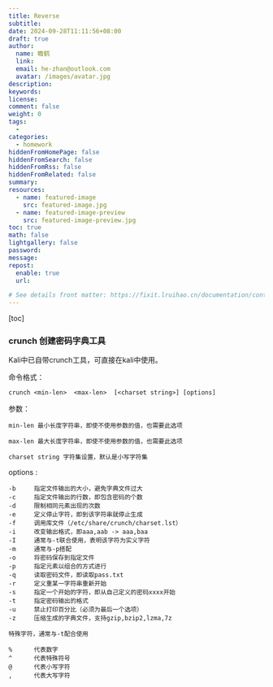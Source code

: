 ```yaml
---
title: Reverse
subtitle:
date: 2024-09-28T11:11:56+08:00
draft: true
author:
  name: 瞻鹤
  link:
  email: he-zhan@outlook.com
  avatar: /images/avatar.jpg
description:
keywords:
license:
comment: false
weight: 0
tags:
  - 
categories:
  - homework
hiddenFromHomePage: false
hiddenFromSearch: false
hiddenFromRss: false
hiddenFromRelated: false
summary:
resources:
  - name: featured-image
    src: featured-image.jpg
  - name: featured-image-preview
    src: featured-image-preview.jpg
toc: true
math: false
lightgallery: false
password:
message:
repost:
  enable: true
  url:

# See details front matter: https://fixit.lruihao.cn/documentation/content-management/introduction/#front-matter
---
```


<!--more-->	

[toc]

### crunch 创建密码字典工具

Kali中已自带crunch工具，可直接在kali中使用。

命令格式：

~~~
crunch <min-len>  <max-len>  [<charset string>] [options]
~~~

参数：

~~~
min-len 最小长度字符串，即使不使用参数的值，也需要此选项

max-len 最大长度字符串，即使不使用参数的值，也需要此选项

charset string 字符集设置，默认是小写字符集
~~~

options :

~~~
-b     指定文件输出的大小，避免字典文件过大  
-c     指定文件输出的行数，即包含密码的个数
-d     限制相同元素出现的次数
-e     定义停止字符，即到该字符串就停止生成
-f     调用库文件（/etc/share/crunch/charset.lst）
-i     改变输出格式，即aaa,aab -> aaa,baa
-I     通常与-t联合使用，表明该字符为实义字符
-m     通常与-p搭配
-o     将密码保存到指定文件
-p     指定元素以组合的方式进行
-q     读取密码文件，即读取pass.txt
-r     定义重某一字符串重新开始
-s     指定一个开始的字符，即从自己定义的密码xxxx开始
-t     指定密码输出的格式
-u     禁止打印百分比（必须为最后一个选项）
-z     压缩生成的字典文件，支持gzip,bzip2,lzma,7z  

特殊字符，通常与-t配合使用

%      代表数字
^      代表特殊符号
@      代表小写字符
,      代表大写字符
~~~


